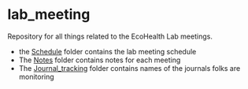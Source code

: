 # lab_meeting
Repository for all things related to the EcoHealth Lab meetings.

- the [Schedule](Schedule) folder contains the lab meeting schedule
- The [Notes](Notes) folder contains notes for each meeting
- The [Journal_tracking](Journal_tracking) folder contains names of the journals folks are monitoring
